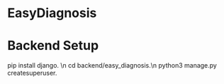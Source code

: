 # EasyDiagnosis

# Backend Setup
pip install django. \n
cd backend/easy_diagnosis.\n
python3 manage.py createsuperuser.

